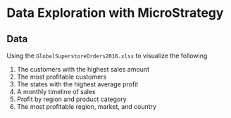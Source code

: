 # Data Exploration with MicroStrategy 

## Data 

Using the `GlobalSuperstoreOrders2016.xlsx` to visualize the following

1. The customers with the highest sales amount 
2. The most profitable customers
3. The states with the highest average profit
4. A monthly timeline of sales
5. Profit by region and product category
6. The most profitable region, market, and country
